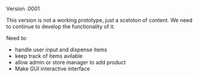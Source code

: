 Version .0001

This version is not a working prototype, just a sceloton of content.
We need to continue to develop the functionality of it.

Need to:
- handle user input and dispense items
- keep track of items avilable
- allow admin or store manager to add product
- Make GUI interactive interface